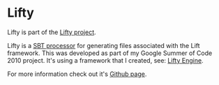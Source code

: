 Lifty
=====

Lifty is part of the [Lifty project](http://lifty.org "Lifty project").

Lifty is a [SBT processor](http://code.google.com/p/simple-build-tool/wiki/Processors "SBT processor") for generating files associated with the Lift framework. This was developed as part of my Google Summer of Code 2010 project. It's using a framework that I created, see: [Lifty Engine](http://github.com/Lifty/Lifty-engine/ "Lifty Engine").

For more information check out it's [Github page](http://lifty.github.com/Lifty/ "Github page").